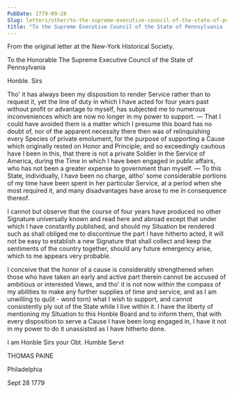 ```yaml
---
PubDate: 1779-09-28
Slug: letters/other/to-the-supreme-executive-council-of-the-state-of-pennsylvania-september-28th-1779
title: "To the Supreme Executive Council of the State of Pennsylvania  September 28th, 1779"
---
```


   From the original letter at the New-York Historical Society.

   To the Honorable The Supreme Executive Council of the State of Pennsylvania

   Honble. Sirs

   Tho' it has always been my disposition to render Service rather than to
   request it, yet the line of duty in which I have acted for four years past
   without profit or advantage to myself, has subjected me to numerous
   inconveniences which are now no longer in my power to support. &mdash; That I
   could have avoided them is a matter which I presume this board has no
   doubt of, nor of the apparent necessity there then was of relinquishing
   every Species of private emolument, for the purpose of supporting a Cause
   which originally rested on Honor and Principle; and so exceedingly
   cautious have I been in this, that there is not a private Soldier in the
   Service of America, during the Time in which I have been engaged in public
   affairs, who has not been a greater expense to government than myself. &mdash; To
   this State, individually, I have been no charge, altho' some
   considerable portions of my time have been spent in her particular
   Service, at a period when she most required it, and many disadvantages
   have arose to me in consequence thereof.

   I cannot but observe that the course of four years have produced no other
   Signature universally known and read here and abroad except that under
   which I have constantly published, and should my Situation be rendered
   such as shall obliged me to discontinue the part I have hitherto acted, it
   will not be easy to establish a new Signature that shall collect and keep
   the sentiments of the country together, should any future emergency
   arise, which to me appears very probable.

   I conceive that the honor of a cause is considerably strengthened when
   those who have taken an early and active part therein cannot be accused of
   ambitious or interested Views, and tho' it is not now within the compass
   of my abilities to make any further supplies of time and service, and as I
   am unwilling to qu(it - word torn) what I wish to support, and cannot consistently
   ply out of the State while I live within it. I have the liberty of
   mentioning my Situation to this Honble Board and to inform them, that
   with every disposition to serve a Cause I have been long engaged in, I
   have it not in my power to do it unassisted as I have hitherto done.

   I am Honble Sirs your Obt. Humble Servt

   THOMAS PAINE

   Philadelphia

   Sept 28 1779


